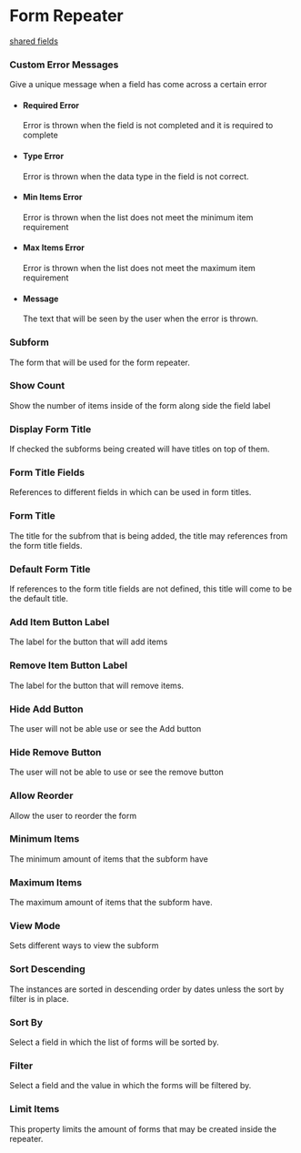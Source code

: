 # Form Repeater
[shared fields](/shared-inspector-components.md ':include')
### Custom Error Messages
Give a unique message when a field has come across a certain error
- #### Required Error
	Error is thrown when the field is not completed and it is required to complete
- #### Type Error
	Error is thrown when the data type in the field is not correct.
- #### Min Items Error
	Error is thrown when the list does not meet the minimum item requirement
- #### Max Items Error
	Error is thrown when the list does not meet the maximum item requirement
- #### Message
	The text that will be seen by the user when the error is thrown.
### Subform
The form that will be used for the form repeater.
### Show Count
Show the number of items inside of the form along side the field label
### Display Form Title
If checked the subforms being created will have titles on top of them.
### Form Title Fields
References to different fields in which can be used in form titles.
### Form Title 
The title for the subfrom that is being added, the title may references from the form title fields.
### Default Form Title
If references to the form title fields are not defined, this title will come to be the default title.
### Add Item Button Label
The label for the button that will add items
### Remove Item Button Label
The label for the button that will remove items.
### Hide Add Button
The user will not be able use or see the Add button
### Hide Remove Button
The user will not be able to use or see the remove button
### Allow Reorder
Allow the user to reorder the form
### Minimum Items
The minimum amount of items that the subform have
### Maximum Items
The maximum amount of items that the subform have.
### View Mode
Sets different ways to view the subform
### Sort Descending
The instances are sorted in descending order by dates unless the sort by filter is in place.
### Sort By
Select a field in which the list of forms will be sorted by.
### Filter
Select a field and the value in which the forms will be filtered by.
### Limit Items
This property limits the amount of forms that may be created inside the repeater.
